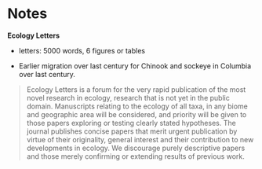 # Notes

**Ecology Letters**

-   letters: 5000 words, 6 figures or tables

-   Earlier migration over last century for Chinook and sockeye in Columbia over last century.

> Ecology Letters is a forum for the very rapid publication of the most novel research in ecology, research that is not yet in the public domain. Manuscripts relating to the ecology of all taxa, in any biome and geographic area will be considered, and priority will be given to those papers exploring or testing clearly stated hypotheses. The journal publishes concise papers that merit urgent publication by virtue of their originality, general interest and their contribution to new developments in ecology. We discourage purely descriptive papers and those merely confirming or extending results of previous work.



